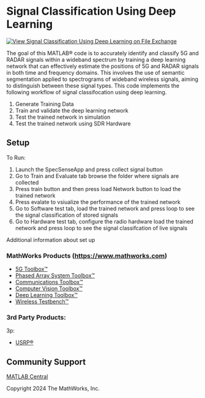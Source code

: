 # ​​Signal Classification Using Deep Learning ​ 

[![View Signal Classification Using Deep Learning on File Exchange](https://www.mathworks.com/matlabcentral/images/matlab-file-exchange.svg)](https://www.mathworks.com/matlabcentral/fileexchange/####-Signal-Classification-Using-Deep-Learning)  

​​The goal of this MATLAB&reg; code is to accurately identify and classify 5G and RADAR signals within a wideband spectrum by training a deep learning network that can effectively estimate the positions of 5G and RADAR signals in both time and frequency domains.
This involves the use of semantic segmentation applied to spectrograms of wideband wireless signals, aiming to distinguish between these signal types. This code implements the following workflow of signal classifocation using deep learning. 

1. Generate Training Data
2. Train and validate the deep learning network
3. Test the trained network in simulation
4. Test the trained network using SDR Hardware       

## Setup 
To Run:
1. Launch the SpecSenseApp and press collect signal button  
2. Go to Train and Evaluate tab browse the folder where signals are collected
3. Press train button and then press load Network button to load the trained network
4. Press evalate to vsiualize the performance of the trained network 
5. Go to Software test tab, load the trained network and press loop to see the signal classification of stored signals
6. Go to Hardware test tab, configure the radio hardware load the trained network and press loop to see the signal classifcation of live signals 
    

Additional information about set up

### MathWorks Products (https://www.mathworks.com)

- [5G Toolbox&trade;](https://www.mathworks.com/products/5g.html)
- [Phased Array System Toolbox&trade;](https://www.mathworks.com/products/phased-array.html)
- [Communications Toolbox&trade;](https://www.mathworks.com/products/communications.html)
- [Computer Vision Toolbox&trade;](https://www.mathworks.com/products/computer-vision.html)
- [Deep Learning Toolbox&trade;](https://www.mathworks.com/products/deep-learning.html)
- [Wireless Testbench&trade;](https://www.mathworks.com/products/wireless-testbench.html)

### 3rd Party Products:
3p:
- [USRP&reg;](https://www.ettus.com/all-products/x310-kit/)

## Community Support
[MATLAB Central](https://www.mathworks.com/matlabcentral)

Copyright 2024 The MathWorks, Inc.
